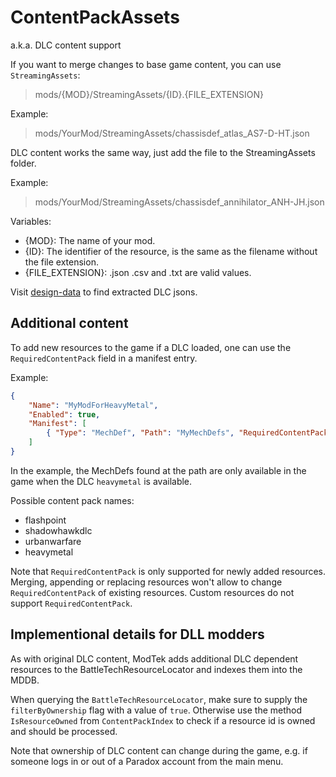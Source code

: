 # ContentPackAssets

a.k.a. DLC content support

If you want to merge changes to base game content, you can use `StreamingAssets`:
> mods/{MOD}/StreamingAssets/{ID}.{FILE_EXTENSION}

Example:
> mods/YourMod/StreamingAssets/chassisdef_atlas_AS7-D-HT.json

DLC content works the same way, just add the file to the StreamingAssets folder.

Example:
> mods/YourMod/StreamingAssets/chassisdef_annihilator_ANH-JH.json

Variables:
- {MOD}: The name of your mod.
- {ID}: The identifier of the resource, is the same as the filename without the file extension.
- {FILE_EXTENSION}: .json .csv and .txt are valid values.

Visit [design-data](https://github.com/caardappel-hbs/bt-dlc-designdata) to find extracted DLC jsons.

## Additional content

To add new resources to the game if a DLC loaded, one can use the `RequiredContentPack` field in a manifest entry.

Example:
```json
{
    "Name": "MyModForHeavyMetal",
    "Enabled": true,
    "Manifest": [
        { "Type": "MechDef", "Path": "MyMechDefs", "RequiredContentPack": "heavymetal" }
    ]
}
```

In the example, the MechDefs found at the path are only available in the game when the DLC `heavymetal` is available.

Possible content pack names:
- flashpoint
- shadowhawkdlc
- urbanwarfare
- heavymetal

Note that `RequiredContentPack` is only supported for newly added resources.
Merging, appending or replacing resources won't allow to change `RequiredContentPack` of existing resources.
Custom resources do not support `RequiredContentPack`.

## Implementional details for DLL modders

As with original DLC content, ModTek adds additional DLC dependent resources to the BattleTechResourceLocator and indexes them into the MDDB.

When querying the `BattleTechResourceLocator`, make sure to supply the `filterByOwnership` flag with a value of `true`.
Otherwise use the method `IsResourceOwned` from `ContentPackIndex` to check if a resource id is owned and should be processed.

Note that ownership of DLC content can change during the game, e.g. if someone logs in or out of a Paradox account from the main menu.
